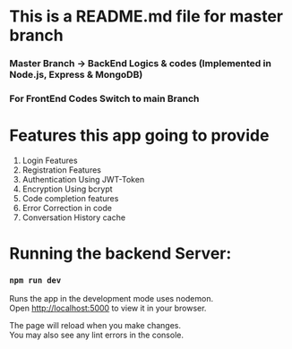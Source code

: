 # This is a README.md file for master branch 
### Master Branch -> BackEnd Logics & codes (Implemented in Node.js, Express & MongoDB)
### For FrontEnd Codes Switch to main Branch

# Features this app going to provide 
1. Login Features <br />
2. Registration Features <br />
3. Authentication Using JWT-Token <br />
4. Encryption Using bcrypt <br />
5. Code completion features <br />
6. Error Correction in code <br />
7. Conversation History cache <br />

# Running the backend Server:
### `npm run dev`

Runs the app in the development mode uses nodemon.\
Open [http://localhost:5000](http://localhost:5000) to view it in your browser.

The page will reload when you make changes.\
You may also see any lint errors in the console.
